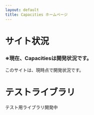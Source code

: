 ```yaml
---
layout: default
title: Capacities ホームページ
---
```


# サイト状況

### ※現在、Capacitiesは開発状況です。

このサイトは、現時点で開発状況です。

# テストライブラリ

テスト用ライブラリ開発中
